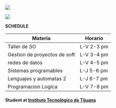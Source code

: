 ![](https://cdna.artstation.com/p/assets/images/images/047/619/580/large/g-o-s-h-a-2.jpg?1648032444)

![](https://www.freepnglogos.com/uploads/download-destiny-logo/destiny-2-game-logo-transparent-7.png)


**SCHEDULE**

| **Materia**                    | **Horario** |
|--------------------------------|-------------|
| Taller de SO                   | L-V 2-3 pm  |
| Gestion de proyectos de soft   | L-V 3-4 pm  |
| redes de datos                 | L-V 4-5 pm  |
| Sistemas programables          | L-J 5-6 pm  |
| Lenguajes y automatas 2        | L-J 6-7 pm  |
| Programacion Logica            | L-V 7-8 pm  |


#### Student at [**Instituto Tecnológico de Tijuana**](https://www.tijuana.tecnm.mx/)
<!--
**HectorLN/HectorLN** is a ✨ _special_ ✨ repository because its `README.md` (this file) appears on your GitHub profile.

Here are some ideas to get you started:

- 🔭 I’m currently working on ...
- 🌱 I’m currently learning ...
- 👯 I’m looking to collaborate on ...
- 🤔 I’m looking for help with ...
- 💬 Ask me about ...
- 📫 How to reach me: ...
- 😄 Pronouns: ...
- ⚡ Fun fact: ...
-->
